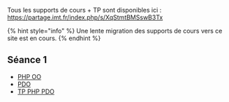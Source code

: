 
Tous les supports de cours + TP sont disponibles ici :
https://partage.imt.fr/index.php/s/XqStmtBMSswB3Tx

{% hint style="info" %}
Une lente migration des supports de cours vers ce site est en cours.
{% endhint %}


## Séance 1
- [PHP OO](tuto-PHP.md)
- [PDO](tuto-PDO.md)
- [TP PHP PDO](TP-PHP_PDO.md)

<!-- ## Séance 2
- [REST](tuto-REST.md)
- [TP CRUD REST](TP-CRUD_REST.md)

## Séances 3
- [MVC](tuto-MVC.md)
- [TP MVC](TP-MVC.md)

## Séances 4
- finir [TP MVC](TP-MVC.md)
- tests ?
- [Projet](../sujetMahjong.md) -->
